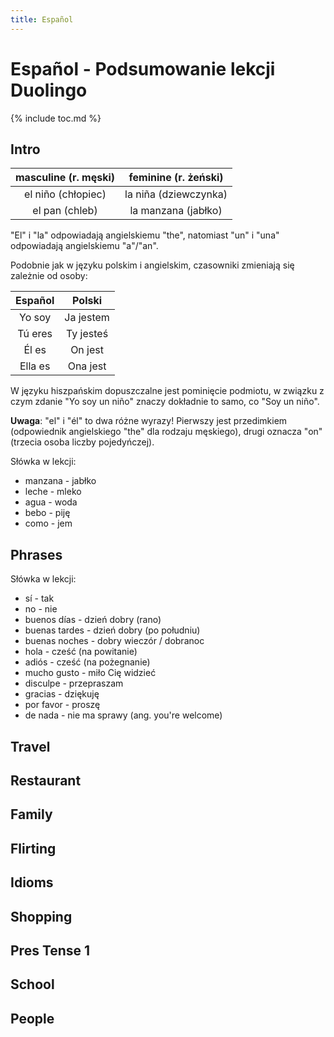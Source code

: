 ```yaml
---
title: Español
---
```


# Español - Podsumowanie lekcji Duolingo

{% include toc.md %}

## Intro

| masculine (r. męski) | feminine (r. żeński)  |
| :------------------: | :-------------------: |
|  el niño (chłopiec)  | la niña (dziewczynka) |
|    el pan (chleb)    |  la manzana (jabłko)  |

"El" i "la" odpowiadają angielskiemu "the", natomiast "un" i "una" odpowiadają angielskiemu "a"/"an".

Podobnie jak w języku polskim i angielskim, czasowniki zmieniają się zależnie od osoby:

| Español |  Polski   |
| :-----: | :-------: |
| Yo soy  | Ja jestem |
| Tú eres | Ty jesteś |
|  Él es  |  On jest  |
| Ella es | Ona jest  |

W języku hiszpańskim dopuszczalne jest pominięcie podmiotu, w związku z czym zdanie "Yo soy un niño" znaczy dokładnie to samo, co "Soy un niño".

**Uwaga**: "el" i "él" to dwa różne wyrazy! Pierwszy jest przedimkiem (odpowiednik angielskiego "the" dla rodzaju męskiego), drugi oznacza "on" (trzecia osoba liczby pojedyńczej).

Słówka w lekcji:

- manzana - jabłko
- leche - mleko
- agua - woda
- bebo - piję
- como - jem

## Phrases

Słówka w lekcji:

- sí - tak
- no - nie
- buenos días - dzień dobry (rano)
- buenas tardes - dzień dobry (po południu)
- buenas noches - dobry wieczór / dobranoc
- hola - cześć (na powitanie)
- adiós - cześć (na pożegnanie)
- mucho gusto - miło Cię widzieć
- disculpe - przepraszam
- gracias - dziękuję
- por favor - proszę
- de nada - nie ma sprawy (ang. you're welcome)

## Travel

## Restaurant

## Family

## Flirting

## Idioms

## Shopping

## Pres Tense 1

## School

## People
